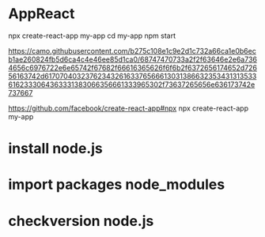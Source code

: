 # AppReact

npx create-react-app my-app
cd my-app
npm start

https://camo.githubusercontent.com/b275c108e1c9e2d1c732a66ca1e0b6ecb1ae260824fb5d6ca4c4e46ee85d1ca0/68747470733a2f2f63646e2e6a7364656c6976722e6e65742f67682f66616365626f6f6b2f6372656174652d72656163742d61707040323762343261633765666130313866323534313135336162333064363331383066356661333965302f73637265656e636173742e737667

https://github.com/facebook/create-react-app#npx
npx create-react-app my-app

# install node.js

# import packages node_modules 

# checkversion node.js
